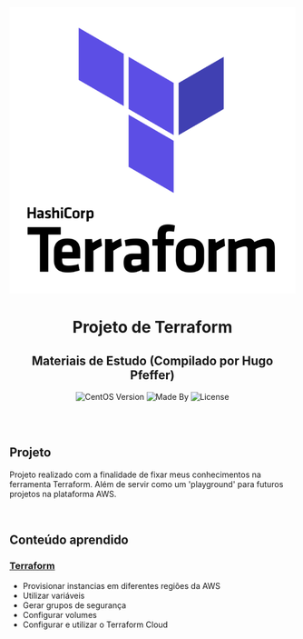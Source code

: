 <p align="center">
    <img alt="Logo Codenation" src="logo.svg">
</p>

<h1 align="center">
    Projeto de Terraform
</h1>

<h2 align="center">
    Materiais de Estudo (Compilado por Hugo Pfeffer)
</h2>

<p align="center">
    <img alt="CentOS Version" src="https://img.shields.io/badge/Linux-CentOS8-green">
    <img alt="Made By" src="https://img.shields.io/badge/Made%20By-Hugo%20Pfeffer-red">
    <img alt="License" src="https://img.shields.io/github/license/HugoPfeffer/terraform">
    <!-- <img alt="Stargazers" src="https://img.shields.io/github/stars/HugoPfeffer/terraform?style=social"> -->
</p>

</br>
</br>
<h2> Projeto </h2>

Projeto realizado com a finalidade de fixar meus conhecimentos na ferramenta Terraform. Além de servir como um 'playground' para futuros projetos na plataforma AWS.


</br>
<h2>Conteúdo aprendido</h2>
<h3><a href="https://www.terraform.io">Terraform</a></h3>
<ul>
    <li>Provisionar instancias em diferentes regiões da AWS</li>
    <li>Utilizar variáveis</li>
    <li>Gerar grupos de segurança</li>
    <li>Configurar volumes</li>
    <li>Configurar e utilizar o Terraform Cloud</li>
</ul>






